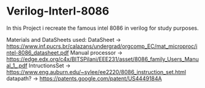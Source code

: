 # Verilog-Interl-8086
In this Project i recreate the famous intel 8086 in verilog for study purposes.

Materials and DataSheets used:
DataSheet -> https://www.inf.pucrs.br/calazans/undergrad/orgcomp_EC/mat_microproc/intel-8086_datasheet.pdf
Manual processor -> https://edge.edx.org/c4x/BITSPilani/EEE231/asset/8086_family_Users_Manual_1_.pdf
IntructionsSet -> https://www.eng.auburn.edu/~sylee/ee2220/8086_instruction_set.html
datapath? -> https://patents.google.com/patent/US4449184A
